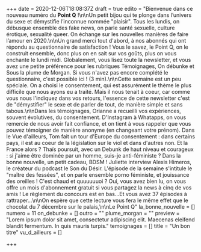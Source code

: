 +++
date = 2020-12-06T18:08:37Z
draft = true
edito = "Bienvenue dans ce nouveau numéro du **Point Q** !\n\nUn petit bijou qui te plonge dans l’univers du sexe et démystifie l’inconnue nommée \"plaisir\". Tous les lundis, on débusque ensemble des fake news, on parle santé sexuelle, culture érotique, sexualité queer. On échange sur les nouvelles manières de faire l’amour en 2020.\n\nUn grand merci tout d'abord, à nos abonnés qui ont répondu au questionnaire de satisfaction ! Vous le savez, le Point Q, on le construit ensemble, donc plus on en sait sur vos goûts, plus on vous enchante le lundi midi. Globalement, vous lisez toute la newsletter, et vous avez une petite préférence pour les rubriques Témoignages, On débunke et Sous la plume de Morgan. Si vous n'avez pas encore complété le questionnaire, c'est possible ici ! (3 min).\n\nCette semaine est un peu spéciale. On a choisi le consentement, qui est assurément le thème le plus difficile que nous ayons eu a traité. Mais il nous tenait à coeur, car comme vous nous l'indiquez dans vos retours, l'essence de cette newsletter c'est de \"démystifier\" le sexe et de parler de tout, de manière simple et sans tabous.\n\nDans les témoignages, Orianne a recueilli vos expériences, souvent évolutives, du consentement. D'Instagram à Whatapps, on vous remercie de nous avoir fait confiance, et on tient à vous rappeler que vous pouvez témoigner de manière anonyme (en changeant votre prénom). Dans le Vue d'ailleurs, Tom fait un tour d'Europe du consentement : dans certains pays, il est au coeur de la législation sur le viol et dans d'autres non. Et la France alors ? Thaïs poursuit, avec un Debunk de haut niveau et courageux : si j'aime être dominée par un homme, suis-je anti-féministe ? Dans la bonne nouvelle, un petit cadeau, BDSM ! Juliette interview Alexis Himeros, le créateur du podcast le Son du Désir. L'épisode de la semaine s'intitule le \"maître des fessées\", et on parle ensemble porno féministe, et jouissance des oreilles ! C'est chaud et quuuuuuoi ? Oui, vous avez bien lu, on vous offre un mois d'abonnement gratuit si vous partagez la news à cinq de vos amis ! Le règlement du concours est en bas...Et vous avez 37 épisodes à rattraper...\n\nOn espère que cette lecture vous fera le même effet que le chocolat du 7 décembre sur le palais,\n\nLe Point Q"
la_bonne_nouvelle = []
numero = 11
on_debunke = []
outro = ""
plume_morgan = ""
preview = "Lorem ipsum dolor sit amet, consectetur adipiscing elit. Maecenas eleifend blandit fermentum. In quis mauris turpis."
temoignages = []
title = "Un bon titre"
vu_d_ailleurs = []

+++
